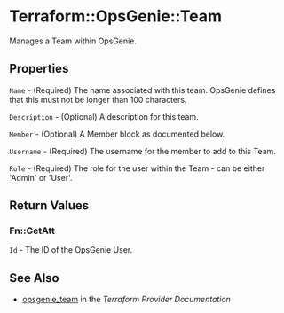 # Terraform::OpsGenie::Team

Manages a Team within OpsGenie.

## Properties

`Name` - (Required) The name associated with this team. OpsGenie defines that this must not be longer than 100 characters.

`Description` - (Optional) A description for this team.

`Member` - (Optional) A Member block as documented below.

`Username` - (Required) The username for the member to add to this Team.

`Role` - (Required) The role for the user within the Team - can be either 'Admin' or 'User'.


## Return Values

### Fn::GetAtt

`Id` - The ID of the OpsGenie User.

## See Also

* [opsgenie_team](https://www.terraform.io/docs/providers/opsgenie/r/team.html) in the _Terraform Provider Documentation_